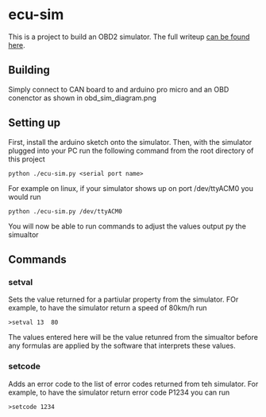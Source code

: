 # ecu-sim
This is a project to build an OBD2 simulator. The full writeup [can be found here](https://blog.speedfox.co.uk/articles/1562110227-obd_simulator_for_carputer_development/).

## Building
Simply connect to CAN board to and arduino pro micro and an OBD conenctor as shown in obd_sim_diagram.png

## Setting up
First, install the arduino sketch onto the simulator. Then, with the simulator plugged into your PC run the following command from the root directory of this project 

```
python ./ecu-sim.py <serial port name>
```

For example on linux, if your simulator shows up on port /dev/ttyACM0 you would run 

```
python ./ecu-sim.py /dev/ttyACM0
```

You will now be able to run commands to adjust the values output py the simualtor

## Commands
### setval
Sets the value returned for a partiular property from the simulator. FOr example, to have the simulator return a speed of 80km/h run 
```
>setval 13  80
```
The values entered here will be the value retunred from the simualtor before any formulas are applied by the software that interprets these values. 
### setcode
Adds an error code to the list of error codes returned from teh simulator. For example, to have the simulator return error code P1234 you can run 
```
>setcode 1234
```
